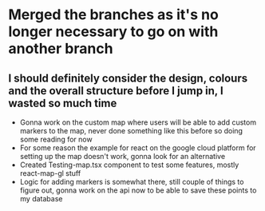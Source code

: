# Merged the branches as it's no longer necessary to go on with another branch 
## I should definitely consider the design, colours and the overall structure before I jump in, I wasted so much time 
* Gonna work on the custom map where users will be able to add custom markers to the map, never done something like this before so doing some reading for now
* For some reason the example for react on the google cloud platform for setting up the map doesn't work, gonna look for an alternative 
* Created Testing-map.tsx component to test some features, mostly react-map-gl stuff
* Logic for adding markers is somewhat there, still couple of things to figure out, gonna work on the api now to be able to save these points to my database